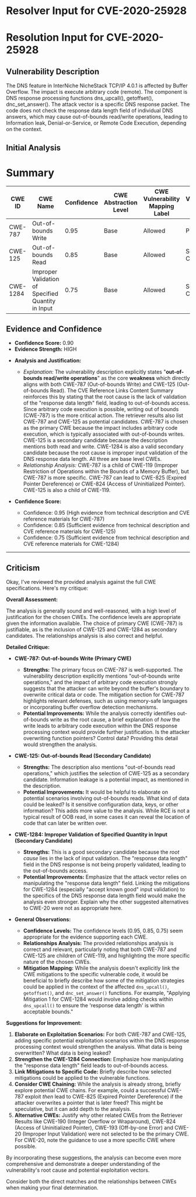 # Resolver Input for CVE-2020-25928

# Resolution Input for CVE-2020-25928

## Vulnerability Description
The DNS feature in InterNiche NicheStack TCP/IP 4.0.1 is affected by Buffer Overflow. The impact is execute arbitrary code (remote). The component is DNS response processing functions dns_upcall(), getoffset(), dnc_set_answer(). The attack vector is a specific DNS response packet. The code does not check the response data length field of individual DNS answers, which may cause out-of-bounds read/write operations, leading to Information leak, Denial-or-Service, or Remote Code Execution, depending on the context.

## Initial Analysis
# Summary
| CWE ID | CWE Name | Confidence | CWE Abstraction Level | CWE Vulnerability Mapping Label | CWE-Vulnerability Mapping Notes |
|---|---|---|---|---|---|
| CWE-787 | Out-of-bounds Write | 0.95 | Base |  Allowed | Primary CWE |
| CWE-125 | Out-of-bounds Read | 0.85 | Base | Allowed | Secondary Candidate |
| CWE-1284 | Improper Validation of Specified Quantity in Input | 0.75 | Base | Allowed | Secondary Candidate |

## Evidence and Confidence

*   **Confidence Score:** 0.90
*   **Evidence Strength:** HIGH

- **Analysis and Justification:**
  - *Explanation:* The vulnerability description explicitly states "**out-of-bounds read/write operations**" as the core **weakness** which directly aligns with both CWE-787 (Out-of-bounds Write) and CWE-125 (Out-of-bounds Read). The CVE Reference Links Content Summary reinforces this by stating that the root cause is the lack of validation of the "response data length" field, leading to out-of-bounds access. Since arbitrary code execution is possible, writing out of bounds (CWE-787) is the more critical action. The retriever results also list CWE-787 and CWE-125 as potential candidates. CWE-787 is chosen as the primary CWE because the impact includes arbitrary code execution, which is typically associated with out-of-bounds writes. CWE-125 is a secondary candidate because the description mentions both read and write. CWE-1284 is also a valid secondary candidate because the root cause is improper input validation of the DNS response data length. All three are base level CWEs.
  - *Relationship Analysis:* CWE-787 is a child of CWE-119 (Improper Restriction of Operations within the Bounds of a Memory Buffer), but CWE-787 is more specific. CWE-787 can lead to CWE-825 (Expired Pointer Dereference) or CWE-824 (Access of Uninitialized Pointer). CWE-125 is also a child of CWE-119.

- **Confidence Score:**
  - Confidence: 0.95 (High evidence from technical description and CVE reference materials for CWE-787)
  - Confidence: 0.85 (Sufficient evidence from technical description and CVE reference materials for CWE-125)
  - Confidence: 0.75 (Sufficient evidence from technical description and CVE reference materials for CWE-1284)

---

## Criticism
Okay, I've reviewed the provided analysis against the full CWE specifications. Here's my critique:

**Overall Assessment:**

The analysis is generally sound and well-reasoned, with a high level of justification for the chosen CWEs. The confidence levels are appropriate given the information available. The choice of primary CWE (CWE-787) is justifiable, as is the inclusion of CWE-125 and CWE-1284 as secondary candidates. The relationships analysis is also correct and helpful.

**Detailed Critique:**

*   **CWE-787: Out-of-bounds Write (Primary CWE)**

    *   **Strengths:** The primary focus on CWE-787 is well-supported. The vulnerability description explicitly mentions "out-of-bounds write operations," and the impact of arbitrary code execution strongly suggests that the attacker can write beyond the buffer's boundary to overwrite critical data or code. The mitigation section for CWE-787 highlights relevant defenses, such as using memory-safe languages or incorporating buffer overflow detection mechanisms.
    *   **Potential Improvements:** While the analysis correctly identifies out-of-bounds write as the root cause, a brief explanation of *how* the write leads to arbitrary code execution within the DNS response processing context would provide further justification. Is the attacker overwriting function pointers? Control data? Providing this detail would strengthen the analysis.

*   **CWE-125: Out-of-bounds Read (Secondary Candidate)**

    *   **Strengths:**  The description also mentions "out-of-bounds read operations," which justifies the selection of CWE-125 as a secondary candidate. Information leakage is a potential impact, as mentioned in the description.
    *   **Potential Improvements:** It would be helpful to elaborate on potential scenarios involving out-of-bounds reads. What kind of data could be leaked? Is it sensitive configuration data, keys, or other information? This adds more value to the analysis. While RCE is not a typical result of OOB read, in some cases it can reveal the location of code that can later be written over.

*   **CWE-1284: Improper Validation of Specified Quantity in Input (Secondary Candidate)**

    *   **Strengths:** This is a good secondary candidate because the *root cause* lies in the lack of input validation. The "response data length" field in the DNS response is not being properly validated, leading to the out-of-bounds access.
    *   **Potential Improvements:** Emphasize that the attack vector relies on manipulating the "response data length" field. Linking the mitigations for CWE-1284 (especially "accept known good" input validation) to the specifics of the DNS response data length field would make the analysis even stronger. Explain why the other suggested alternatives to CWE-20 were not as appropriate here.

*   **General Observations:**

    *   **Confidence Levels:** The confidence levels (0.95, 0.85, 0.75) seem appropriate for the evidence supporting each CWE.
    *   **Relationships Analysis:** The provided relationships analysis is correct and relevant, particularly noting that both CWE-787 and CWE-125 are children of CWE-119, and highlighting the more specific nature of the chosen CWEs.
    *   **Mitigation Mapping:** While the analysis doesn't explicitly link the CWE mitigations to the specific vulnerable code, it would be beneficial to briefly describe how some of the mitigation strategies could be applied in the context of the affected `dns_upcall()`, `getoffset()`, and `dnc_set_answer()` functions. For example, "Applying Mitigation 1 for CWE-1284 would involve adding checks within `dns_upcall()` to ensure the 'response data length' is within acceptable bounds."

**Suggestions for Improvement:**

1.  **Elaborate on Exploitation Scenarios:** For both CWE-787 and CWE-125, adding specific potential exploitation scenarios within the DNS response processing context would strengthen the analysis. What data is being overwritten? What data is being leaked?
2.  **Strengthen the CWE-1284 Connection:** Emphasize how manipulating the "response data length" field leads to out-of-bounds access.
3.  **Link Mitigations to Specific Code:** Briefly describe how selected mitigations could be applied to the vulnerable functions.
4.  **Consider CWE Chaining:** While the analysis is already strong, briefly explore potential CWE chains.  For example, could a successful CWE-787 exploit *then* lead to CWE-825 (Expired Pointer Dereference) if the attacker overwrites a pointer that is later freed? This might be speculative, but it can add depth to the analysis.
5.  **Alternative CWEs:** Justify why other related CWEs from the Retriever Results like CWE-190 (Integer Overflow or Wraparound), CWE-824 (Access of Uninitialized Pointer), CWE-193 (Off-by-one Error) and CWE-20 (Improper Input Validation) were not selected to be the primary CWE. For CWE-20, note the guidance to use a more specific CWE where possible.

By incorporating these suggestions, the analysis can become even more comprehensive and demonstrate a deeper understanding of the vulnerability's root cause and potential exploitation vectors.

Consider both the direct matches and the relationships between CWEs
when making your final determination.
        